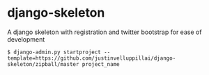 django-skeleton
===============

A django skeleton with registration and twitter bootstrap for ease of development

```
$ django-admin.py startproject --template=https://github.com/justinvelluppillai/django-skeleton/zipball/master project_name
```
